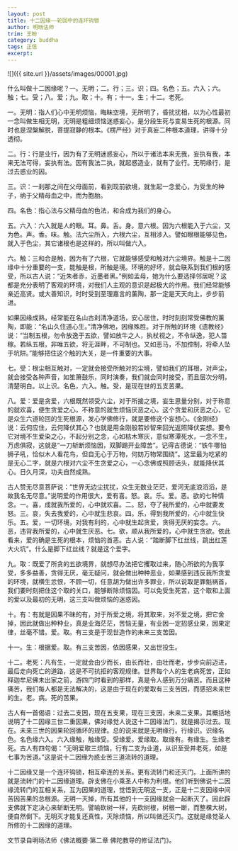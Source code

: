 ```yaml
---
layout: post
title: 十二因缘——轮回中的连环钩锁
author: 明旸法师
trim: 王盼
category: buddha
tags: 正信
excerpt:
---
```


![]({{ site.url }}/assets/images/00001.jpg)

什么叫做十二因缘呢？一。无明；二。行；三。识；四。名色；五。六入；六。触；七。受；八。爱；九。取；十。有；十一。生；十二。老死。

一。无明：指人们心中无明烦恼，晦昧空境，无所明了，昏扰扰相，以为心性最初一念叫做生相无明，无明是粗细烦恼迷惑妄心，是分段生死与变易生死的根源。同时也是涅槃解脱，菩提寂静的根本。《楞严经》对于真妄二种根本道理，讲得十分透彻。

二。行：行是业行，因为有了无明迷惑妄心，所以于诸法本来无我，妄执有我，本来无法可得，妄执有法。因有我法二执，就起惑造业，就有了业行。无明缘行，是过去惑业的因。

三。识：一刹那之间在父母面前，看到现前欲境，就生起一念爱心，为受生的种子，纳于父精母血之中，而为胞胎。

四。名色：指心法与父精母血的色法，和合成为我们的身心。

五。六入：六入就是人的眼。耳。鼻。舌。身。意六根。因为六根能入于六尘，又为色。声。香。味。触。法六尘所入，六根六尘，互相涉入。譬如眼根能够见色，就入于色尘，其它诸根也是这样的，所以叫做六入。

六。触：三和合是触，因为有了六根，它就能够感受和触对六尘境界。触是十二因缘中十分重要的一支，能触是根，所触是境。环境的好坏，就会联系到我们根的感受，所以古人说：“近朱者赤，近墨者黑。”例如孟母，她为什么要选择邻居呢？这都是充分表明了客观的环境，对我们人主观的意识是起极大的作用。我们经常能够亲近高贤。或大善知识，时时受到至理嘉言的薰陶，那一定是天天向上，步步前进。

如果因缘成熟，经常能在名山古刹清净道场，安心居住，时时刻刻常受佛教的薰陶，即能：“名山久住道心生。”清净佛地，因缘殊胜。对于所触的环境《遗教经》说：“当制五根，勿令放逸于五欲，譬如放牛之人，执杖视之，不令纵逸，犯人苗稼。若纵五根，非唯五欲，将无涯畔，不可制也。又如恶马，不加控制，将牵人坠于坑阱。”能够把住这个触的大关，是一件重要的大事。

七。受：根尘相互触对，一定就会接受所触对的尘境，譬如我们的耳根，对声尘，就会接受各种声音，如笙箫鼓乐，同时演奏，我们就会同时接受，而且层次分明，清楚明白。以上识。名色，六入。触。受，是现在世的五支苦果。

八。爱：爱是贪爱，六根既然领受六尘，对于所接之境，妄生思量分别，对于称意的就欢喜，便生贪爱之心，不称意的就生烦恼厌恶之心。这个贪爱和厌恶之心，它是众生六道轮回的生死根源，发心学佛修行，就是要修这个妄想心。《金刚经》说：云何应住，云何降伏其心？也就是用金刚般若妙智来回光返照降伏妄想。要令它对境不生爱染之心，不起分别之念，心如枯木寒灰，意似寒潭死水，一念不生，万虑俱寂，这就是“一刀斩断烦恼因，双脚踢开业障苦”。记得古德说：“铁牛哪怕狮子吼，恰似木人看花鸟，但自无心于万物，何妨万物常围绕”。这里最为吃紧的是无心二字，就是六根对六尘不生贪爱之心，一心念佛或照顾话头，就能降伏其心。日久月深，功夫自然成熟。

古人赞无尽意菩萨说：“世界无边尘扰扰，众生无数业茫茫，爱河无底浪滔滔，是故我名无尽意。”说明爱的作用很大，爱有喜。怒。哀。乐。爱。恶。欲的七种情念。一。喜，成就我所爱的，心中就欢喜。二。怒，夺了我所爱的，心中就要发怒。三。哀，失去我爱的，心中就生悲哀。四。乐，得到我所爱的，心中就生快乐。五。爱，一切环境，对我有利的，心中就生起贪爱，贪得无厌的妄念。六。恶，违背我所爱的，心中就生厌恶。七。欲，顺从我所爱的，心中就生贪欲。依此看来，爱的确是生死的根本，烦恼的首恶。古人说：“踏断脚下红丝线，跳出红莲大火坑”。什么是脚下红丝线？就是这个爱字。

九。取：既爱了所贪的五欲境界，就想尽办法把它攫取过来，随心所欲的为我享受，多多益善，贪得无厌，毫无疑问，就会做出种种恶业，如果感到违反我所贪爱的环境，就横生忿恨，不顾一切，任意胡为做出许多罪业，所以说取是罪魁祸首，我们要时刻把住这个取的关口，能够断除烦恼因。可以免受生死苦，这个取和上面的爱以及最初的无明，这三支叫做烦恼的迷惑因。

十。有：有就是因果不昧的有，对于所爱之境，将其取来，对不爱之境，把它舍掉，因此就做出种种业，真是业海茫茫，苦恼无量，有业因一定招感业果，因果定律，丝毫不错。爱。取。有三支是于现世造作的未来三支苦因。

十一。生：根据爱。取。有三支苦因，依因感果，又出世投生。

十二。老死：凡有生，一定就会由少而长，由长而壮，由壮而老，步步向前迈进，最后走向死亡的道路，这是不可抗拒的客观规律。世界每个人的生老病死苦，正如释迦牟尼佛未出家之前，游四门时看到的那样，真是令人感到万分痛苦。而且这种痛苦，我们每人都是无法解决的，这是由于现在的爱取有三支苦因，而感招未来世的生。老。病。死的苦果。

古人有一首偈语：过去二支因，现在五支果，现在三支因，未来二支果。其概括地说明了十二因缘三世二重因果，佛对缘觉人说这十二因缘法门，就是揭示过去。现在。未来三世的因果轮回循环的规律。总的说来就是无明缘行。行缘识。识缘名色。名色缘六入。六入缘触，触缘受。受缘爱。爱缘取。取缘有。有缘生。生缘老死。古人有四句偈：“无明爱取三烦恼，行有二支为业道，从识至受并老死，如是七事为苦道。”这是说十二因缘为惑业苦三道流转的道理。

十二因缘又是一个连环钩锁，相互牵连的关系。更有流转门和还灭门。上面所讲的就是流转门的十二因缘道理。辟支佛在小乘圣人中称为利根。他们听到佛说十二因缘流转门的互相关系，互为因果的道理，觉悟到无明这一支，正是十二支因缘中间苦因苦果的总根源。无明一灭掉，所有其他的十一支因缘就会一起断灭了。因此辟支佛就下定决心来斩断无明。譬喻砍树一样，先砍树根，树根一断，而整棵大树，便自然倒下。无明灭才能复还真性，灭除烦恼，所以叫做还灭门。这就是缘觉圣人所修的十二因缘的道理。

文节录自明旸法师《佛法概要·第二章 佛陀教导的修证法门》。
